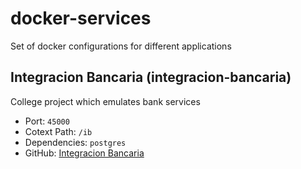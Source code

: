 # docker-services
Set of docker configurations for different applications

## Integracion Bancaria (integracion-bancaria)

College project which emulates bank services

* Port: ```45000```
* Cotext Path: ```/ib```
* Dependencies: ```postgres```
* GitHub: [Integracion Bancaria](https://github.com/fvcastellanos/integracion-bancaria)
